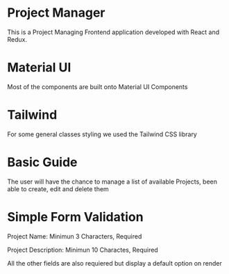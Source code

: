 # Project Manager

This is a Project Managing Frontend application developed with React and Redux.

# Material UI

Most of the components are built onto Material UI Components

# Tailwind

For some general classes styling we used the Tailwind CSS library 

# Basic Guide

The user will have the chance to manage a list of available Projects, been able to create, edit and delete them

# Simple Form Validation

Project Name: Minimun 3 Characters, Required

Project Description: Minimun 10 Charactes, Required

All the other fields are also requiered but display a default option on render